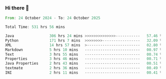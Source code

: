 ### Hi there 👋

<!--
**luoxuanzao/luoxuanzao** is a ✨ _special_ ✨ repository because its `README.md` (this file) appears on your GitHub profile.

Here are some ideas to get you started:

- 🔭 I’m currently working on ...
- 🌱 I’m currently learning ...
- 👯 I’m looking to collaborate on ...
- 🤔 I’m looking for help with ...
- 💬 Ask me about ...
- 📫 How to reach me: ...
- 😄 Pronouns: ...
- ⚡ Fun fact: ...
-->

<!--START_SECTION:waka-->

```rust
From: 24 October 2024 - To: 24 October 2025

Total Time: 531 hrs 56 mins

Java                306 hrs 24 mins >>>>>>>>>>>>>>-----------   57.46 %
Python              171 hrs 7 mins  >>>>>>>>-----------------   32.09 %
XML                 14 hrs 57 mins  >------------------------   02.80 %
Markdown            5 hrs 10 mins   -------------------------   00.97 %
Text                3 hrs 55 mins   -------------------------   00.74 %
Properties          3 hrs 46 mins   -------------------------   00.71 %
Java Properties     2 hrs 43 mins   -------------------------   00.51 %
textmate            2 hrs 36 mins   -------------------------   00.49 %
INI                 2 hrs 11 mins   -------------------------   00.41 %
```

<!--END_SECTION:waka-->